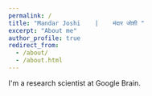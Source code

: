 ```yaml
---
permalink: /
title: "Mandar Joshi    |    मंदार जोशी "
excerpt: "About me"
author_profile: true
redirect_from: 
  - /about/
  - /about.html
---
```


I'm a research scientist at Google Brain.